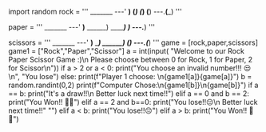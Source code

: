 import random
rock = '''
    _______
---'   ____)
      (_____)
      (_____)
      (____)
---.__(___)
'''

paper = '''
    _______
---'   ____)____
          ______)
          _______)
         _______)
---.__________)
'''

scissors = '''
    _______
---'   ____)____
          ______)
       __________)
      (____)
---.__(___)
'''
game = [rock,paper,scissors]
game1 = ["Rock","Paper","Scissor"]
a = int(input(
        "Welcome to our Rock Paper Scissor Game :)\n Please choose between 0 for Rock, 1 for Paper, 2 for Scissor\n"))
if a > 2 or a < 0:
    print("You choose an invalid number!!! 😒\n", "You lose")
else:
    print(f"Player 1 choose: \n{game1[a]}{game[a]}")
    b = random.randint(0,2)
    print(f"Computer Chose:\n{game1[b]}\n{game[b]}")
    if a == b:
        print("It's a draw!!\n Better luck next time!!")
    elif a == 0 and b == 2:
            print("You Won!! 🎉🎉")
    elif a == 2 and b==0:
            print("You lose!!😔\n Better luck next time!!"
                  "")
    elif a < b:
        print("You lose!!😔")
    elif a > b:
        print("You Won!! 🎉🎉")
